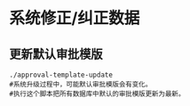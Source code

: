 # 系统修正/纠正数据

## 更新默认审批模版

```
./approval-template-update
#系统升级过程中，可能默认审批模版会有变化。
#执行这个脚本把所有数据库中默认的审批模版更新为最新。
```
